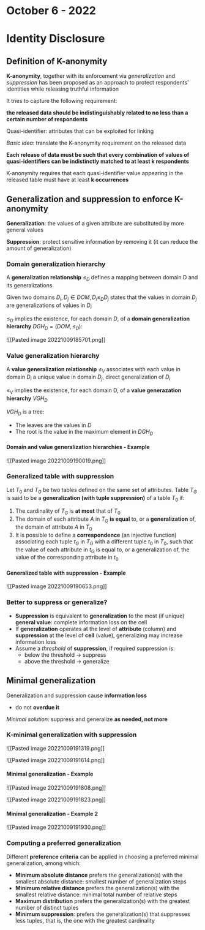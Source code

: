 # October 6 - 2022
# Identity Disclosure

## Definition of K-anonymity

**K-anonymity**, together with its enforcement via *generalization* and *suppression* has been proposed as an approach to protect respondents' identities while releasing truthful information

It tries to capture the following requirement:

**the released data should be indistinguishably related to no less than a certain number of respondents**

Quasi-identifier: attributes that can be exploited for linking

*Basic idea*: translate the K-anonymity requirement on the released data

**Each release of data must be such that every combination of values of quasi-identifiers can be indistinctly matched to at least k respondents** 

K-anonymity requires that each quasi-identifier value appearing in the released table must have at least **k occurrences**

## Generalization and suppression to enforce K-anonymity

**Generalization**: the values of a given attribute are substituted by more general values

**Suppression**: protect sensitive information by removing it (it can reduce the amount of generalization)

### Domain generalization hierarchy

A **generalization relationship** $\leq_D$ defines a mapping between domain D and its generalizations

Given two domains $D_i,D_j \in DOM, D_i \leq_D D_j$ states that the values in domain $D_j$ are generalizations of values in $D_i$ 

$\leq_D$ implies the existence, for each domain $D$, of a **domain generalization hierarchy** $DGH_D = (DOM, \leq_D)$:

![[Pasted image 20221009185701.png]]

### Value generalization hierarchy

A **value generalization relationship** $\leq_V$ associates with each value in domain $D_i$ a unique value in domain $D_j$, direct generalization of $D_i$

$\leq_V$ implies the existence, for each domain D, of a **value generazation hierarchy** $VGH_D$

$VGH_D$ is a tree:
- The leaves are the values in $D$
- The root is the value in the maximum element in $DGH_D$

#### Domain and value generalization hierarchies - Example

![[Pasted image 20221009190019.png]]


### Generalized table with suppression

Let $T_0$ and $T_G$ be two tables defined on the same set of attributes. Table $T_G$ is said to be a **generalization (with tuple suppression)** of a table $T_0$ if:

1. The cardinality of $T_G$ is **at most** that of $T_0$
2. The domain of each attribute $A$ in $T_G$ **is equal** to, or a **generalization** of, the domain of attribute $A$ in $T_0$
3. It is possible to define a **correspondence** (an injective function) associating each tuple $t_G$ in $T_G$ with a different tuple $t_0$ in $T_0$, such that the value of each attribute in $t_G$ is equal to, or a generalization of, the value of the corresponding attribute in $t_0$

#### Generalized table with suppression - Example

![[Pasted image 20221009190653.png]]

### Better to suppress or generalize?

- **Suppression** is equivalent to **generalization** to the most (if unique) **general value**: complete information loss on the cell
- If **generalization** operates at the level of **attribute** (column) and **suppression** at the level of **cell** (value), generalizing may increase information loss
- Assume a *threshold* of **suppression**, if required suppression is:
	- below the threshold $\rightarrow$ suppress
	- above the threshold $\rightarrow$ generalize

## Minimal generalization

Generalization and suppression cause **information loss**
- do not **overdue it**

*Minimal solution*: suppress and generalize **as needed, not more**


### K-minimal generalization with suppression

![[Pasted image 20221009191319.png]]


![[Pasted image 20221009191614.png]]

#### Minimal generalization - Example

![[Pasted image 20221009191808.png]]

![[Pasted image 20221009191823.png]]

#### Minimal generalization - Example 2

![[Pasted image 20221009191930.png]]

### Computing a preferred generalization

Different **preference criteria** can be applied in choosing a preferred minimal generalization, among which:

- **Minimum absolute distance** prefers the generalization(s) with the smallest absolute distance: smallest number of generalization steps
- **Minimum relative distance** prefers the generalization(s) with the smallest relative distance: minimal total number of relative steps
- **Maximum distribution** prefers the generalization(s) with the greatest number of distinct tuples
- **Minimum suppression**: prefers the generalization(s) that suppresses less tuples, that is, the one with the greatest cardinality